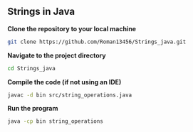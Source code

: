## Strings in Java

**Clone the repository to your local machine**
```bash
git clone https://github.com/Roman13456/Strings_java.git
```

**Navigate to the project directory**
```bash
cd Strings_java
```

**Compile the code (if not using an IDE)**
```bash
javac -d bin src/string_operations.java
```

**Run the program**
```bash
java -cp bin string_operations
```


